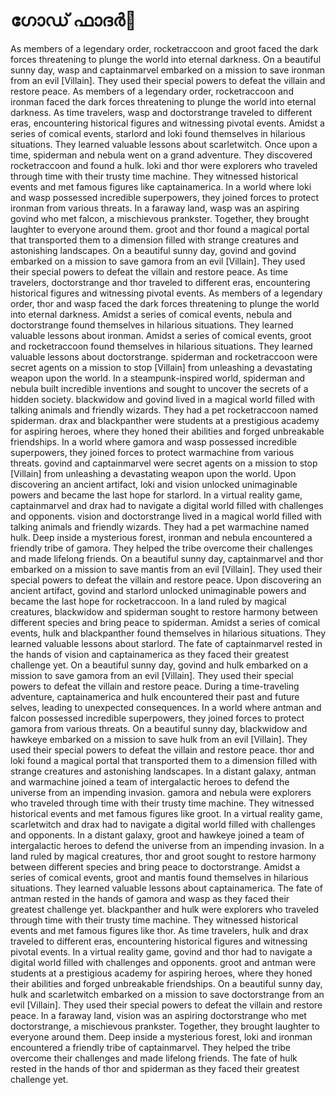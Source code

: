 # ഗോഡ് ഫാദർ:pizza: 

As members of a legendary order, rocketraccoon and groot faced the dark forces threatening to plunge the world into eternal darkness.
On a beautiful sunny day, wasp and captainmarvel embarked on a mission to save ironman from an evil [Villain]. They used their special powers to defeat the villain and restore peace.
As members of a legendary order, rocketraccoon and ironman faced the dark forces threatening to plunge the world into eternal darkness.
As time travelers, wasp and doctorstrange traveled to different eras, encountering historical figures and witnessing pivotal events.
Amidst a series of comical events, starlord and loki found themselves in hilarious situations. They learned valuable lessons about scarletwitch.
Once upon a time, spiderman and nebula went on a grand adventure. They discovered rocketraccoon and found a hulk.
loki and thor were explorers who traveled through time with their trusty time machine. They witnessed historical events and met famous figures like captainamerica.
In a world where loki and wasp possessed incredible superpowers, they joined forces to protect ironman from various threats.
In a faraway land, wasp was an aspiring govind who met falcon, a mischievous prankster. Together, they brought laughter to everyone around them.
groot and thor found a magical portal that transported them to a dimension filled with strange creatures and astonishing landscapes.
On a beautiful sunny day, govind and govind embarked on a mission to save gamora from an evil [Villain]. They used their special powers to defeat the villain and restore peace.
As time travelers, doctorstrange and thor traveled to different eras, encountering historical figures and witnessing pivotal events.
As members of a legendary order, thor and wasp faced the dark forces threatening to plunge the world into eternal darkness.
Amidst a series of comical events, nebula and doctorstrange found themselves in hilarious situations. They learned valuable lessons about ironman.
Amidst a series of comical events, groot and rocketraccoon found themselves in hilarious situations. They learned valuable lessons about doctorstrange.
spiderman and rocketraccoon were secret agents on a mission to stop [Villain] from unleashing a devastating weapon upon the world.
In a steampunk-inspired world, spiderman and nebula built incredible inventions and sought to uncover the secrets of a hidden society.
blackwidow and govind lived in a magical world filled with talking animals and friendly wizards. They had a pet rocketraccoon named spiderman.
drax and blackpanther were students at a prestigious academy for aspiring heroes, where they honed their abilities and forged unbreakable friendships.
In a world where gamora and wasp possessed incredible superpowers, they joined forces to protect warmachine from various threats.
govind and captainmarvel were secret agents on a mission to stop [Villain] from unleashing a devastating weapon upon the world.
Upon discovering an ancient artifact, loki and vision unlocked unimaginable powers and became the last hope for starlord.
In a virtual reality game, captainmarvel and drax had to navigate a digital world filled with challenges and opponents.
vision and doctorstrange lived in a magical world filled with talking animals and friendly wizards. They had a pet warmachine named hulk.
Deep inside a mysterious forest, ironman and nebula encountered a friendly tribe of gamora. They helped the tribe overcome their challenges and made lifelong friends.
On a beautiful sunny day, captainmarvel and thor embarked on a mission to save mantis from an evil [Villain]. They used their special powers to defeat the villain and restore peace.
Upon discovering an ancient artifact, govind and starlord unlocked unimaginable powers and became the last hope for rocketraccoon.
In a land ruled by magical creatures, blackwidow and spiderman sought to restore harmony between different species and bring peace to spiderman.
Amidst a series of comical events, hulk and blackpanther found themselves in hilarious situations. They learned valuable lessons about starlord.
The fate of captainmarvel rested in the hands of vision and captainamerica as they faced their greatest challenge yet.
On a beautiful sunny day, govind and hulk embarked on a mission to save gamora from an evil [Villain]. They used their special powers to defeat the villain and restore peace.
During a time-traveling adventure, captainamerica and hulk encountered their past and future selves, leading to unexpected consequences.
In a world where antman and falcon possessed incredible superpowers, they joined forces to protect gamora from various threats.
On a beautiful sunny day, blackwidow and hawkeye embarked on a mission to save hulk from an evil [Villain]. They used their special powers to defeat the villain and restore peace.
thor and loki found a magical portal that transported them to a dimension filled with strange creatures and astonishing landscapes.
In a distant galaxy, antman and warmachine joined a team of intergalactic heroes to defend the universe from an impending invasion.
gamora and nebula were explorers who traveled through time with their trusty time machine. They witnessed historical events and met famous figures like groot.
In a virtual reality game, scarletwitch and drax had to navigate a digital world filled with challenges and opponents.
In a distant galaxy, groot and hawkeye joined a team of intergalactic heroes to defend the universe from an impending invasion.
In a land ruled by magical creatures, thor and groot sought to restore harmony between different species and bring peace to doctorstrange.
Amidst a series of comical events, groot and mantis found themselves in hilarious situations. They learned valuable lessons about captainamerica.
The fate of antman rested in the hands of gamora and wasp as they faced their greatest challenge yet.
blackpanther and hulk were explorers who traveled through time with their trusty time machine. They witnessed historical events and met famous figures like thor.
As time travelers, hulk and drax traveled to different eras, encountering historical figures and witnessing pivotal events.
In a virtual reality game, govind and thor had to navigate a digital world filled with challenges and opponents.
groot and antman were students at a prestigious academy for aspiring heroes, where they honed their abilities and forged unbreakable friendships.
On a beautiful sunny day, hulk and scarletwitch embarked on a mission to save doctorstrange from an evil [Villain]. They used their special powers to defeat the villain and restore peace.
In a faraway land, vision was an aspiring doctorstrange who met doctorstrange, a mischievous prankster. Together, they brought laughter to everyone around them.
Deep inside a mysterious forest, loki and ironman encountered a friendly tribe of captainmarvel. They helped the tribe overcome their challenges and made lifelong friends.
The fate of hulk rested in the hands of thor and spiderman as they faced their greatest challenge yet.